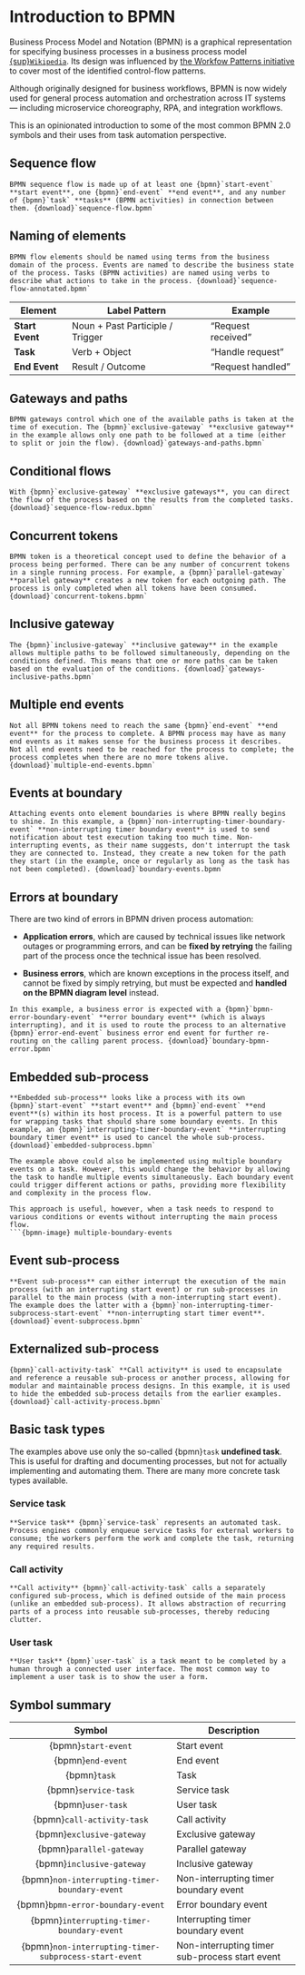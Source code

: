 # Introduction to BPMN

Business Process Model and Notation (BPMN) is a graphical representation for specifying business processes in a business process model [{sup}`Wikipedia`](https://en.wikipedia.org/wiki/Business_Process_Model_and_Notation). Its design was influenced by [the Workfow Patterns initiative](http://www.workflowpatterns.com/) to cover most of the identified control-flow patterns.

Although originally designed for business workflows, BPMN is now widely used for general process automation and orchestration across IT systems — including microservice choreography, RPA, and integration workflows.

This is an opinionated introduction to some of the most common BPMN 2.0 symbols and their uses from task automation perspective.


## Sequence flow

```{bpmn-figure} sequence-flow
BPMN sequence flow is made up of at least one {bpmn}`start-event` **start event**, one {bpmn}`end-event` **end event**, and any number of {bpmn}`task` **tasks** (BPMN activities) in connection between them. {download}`sequence-flow.bpmn`
```


## Naming of elements

```{bpmn-figure} sequence-flow-annotated
BPMN flow elements should be named using terms from the business domain of the process. Events are named to describe the business state of the process. Tasks (BPMN activities) are named using verbs to describe what actions to take in the process. {download}`sequence-flow-annotated.bpmn`
```

| Element         | Label Pattern                    | Example           |
| --------------- | -------------------------------- | ----------------- |
| **Start Event** | Noun + Past Participle / Trigger | “Request received”  |
| **Task**        | Verb + Object                    | “Handle request”   |
| **End Event**   | Result / Outcome                 | “Request handled” |


## Gateways and paths

```{bpmn-figure} gateways-and-paths
BPMN gateways control which one of the available paths is taken at the time of execution. The {bpmn}`exclusive-gateway` **exclusive gateway** in the example allows only one path to be followed at a time (either to split or join the flow). {download}`gateways-and-paths.bpmn`
```


## Conditional flows

```{bpmn-figure} sequence-flow-redux
With {bpmn}`exclusive-gateway` **exclusive gateways**, you can direct the flow of the process based on the results from the completed tasks. {download}`sequence-flow-redux.bpmn`
```


## Concurrent tokens

```{bpmn-figure} concurrent-tokens
BPMN token is a theoretical concept used to define the behavior of a process being performed. There can be any number of concurrent tokens in a single running process. For example, a {bpmn}`parallel-gateway` **parallel gateway** creates a new token for each outgoing path. The process is only completed when all tokens have been consumed. {download}`concurrent-tokens.bpmn`
```


## Inclusive gateway

```{bpmn-figure} gateways-inclusive-paths
The {bpmn}`inclusive-gateway` **inclusive gateway** in the example allows multiple paths to be followed simultaneously, depending on the conditions defined. This means that one or more paths can be taken based on the evaluation of the conditions. {download}`gateways-inclusive-paths.bpmn`
```


## Multiple end events

```{bpmn-figure} multiple-end-events
Not all BPMN tokens need to reach the same {bpmn}`end-event` **end event** for the process to complete. A BPMN process may have as many end events as it makes sense for the business process it describes. Not all end events need to be reached for the process to complete; the process completes when there are no more tokens alive. {download}`multiple-end-events.bpmn`
```


## Events at boundary

```{bpmn-figure} boundary-events
Attaching events onto element boundaries is where BPMN really begins to shine. In this example, a {bpmn}`non-interrupting-timer-boundary-event` **non-interrupting timer boundary event** is used to send notification about test execution taking too much time. Non-interrupting events, as their name suggests, don't interrupt the task they are connected to. Instead, they create a new token for the path they start (in the example, once or regularly as long as the task has not been completed). {download}`boundary-events.bpmn`
```

## Errors at boundary

There are two kind of errors in BPMN driven process automation:

* **Application errors**, which are caused by technical issues like network outages or programming errors, and can be **fixed by retrying** the failing part of the process once the technical issue has been resolved.

* **Business errors**, which are known exceptions in the process itself, and cannot be fixed by simply retrying, but must be expected and **handled on the BPMN diagram level** instead.

```{bpmn-figure} boundary-bpmn-error
In this example, a business error is expected with a {bpmn}`bpmn-error-boundary-event` **error boundary event** (which is always interrupting), and it is used to route the process to an alternative {bpmn}`error-end-event` business error end event for further re-routing on the calling parent process. {download}`boundary-bpmn-error.bpmn`
```

## Embedded sub-process

```{bpmn-figure} embedded-subprocess
**Embedded sub-process** looks like a process with its own {bpmn}`start-event` **start event** and {bpmn}`end-event` **end event**(s) within its host process. It is a powerful pattern to use for wrapping tasks that should share some boundary events. In this example, an {bpmn}`interrupting-timer-boundary-event` **interrupting boundary timer event** is used to cancel the whole sub-process. {download}`embedded-subprocess.bpmn`
```

```{note}
The example above could also be implemented using multiple boundary events on a task. However, this would change the behavior by allowing the task to handle multiple events simultaneously. Each boundary event could trigger different actions or paths, providing more flexibility and complexity in the process flow. 

This approach is useful, however, when a task needs to respond to various conditions or events without interrupting the main process flow.
```{bpmn-image} multiple-boundary-events
```


## Event sub-process

```{bpmn-figure} event-subprocess
**Event sub-process** can either interrupt the execution of the main process (with an interrupting start event) or run sub-processes in parallel to the main process (with a non-interrupting start event). The example does the latter with a {bpmn}`non-interrupting-timer-subprocess-start-event` **non-interrupting start timer event**.
{download}`event-subprocess.bpmn`
```


## Externalized sub-process

```{bpmn-figure} call-activity-process
{bpmn}`call-activity-task` **Call activity** is used to encapsulate and reference a reusable sub-process or another process, allowing for modular and maintainable process designs. In this example, it is used to hide the embedded sub-process details from the earlier examples.
{download}`call-activity-process.bpmn`
```


## Basic task types

The examples above use only the so-called {bpmn}`task` **undefined task**. This is useful for drafting and documenting processes, but not for actually implementing and automating them. There are many more concrete task types available.


### Service task

```{bpmn-figure} service-task
**Service task** {bpmn}`service-task` represents an automated task. Process engines commonly enqueue service tasks for external workers to consume; the workers perform the work and complete the task, returning any required results.
```


### Call activity

```{bpmn-figure} call-activity-task
**Call activity** {bpmn}`call-activity-task` calls a separately configured sub-process, which is defined outside of the main process (unlike an embedded sub-process). It allows abstraction of recurring parts of a process into reusable sub-processes, thereby reducing clutter.
```


### User task

```{bpmn-figure} user-task
**User task** {bpmn}`user-task` is a task meant to be completed by a human through a connected user interface. The most common way to implement a user task is to show the user a form.
```

## Symbol summary

| Symbol | Description |
|:---:| --- |
| {bpmn}`start-event` | Start event |
| {bpmn}`end-event` | End event |
| {bpmn}`task` | Task |
| {bpmn}`service-task` | Service task |
| {bpmn}`user-task` | User task |
| {bpmn}`call-activity-task` | Call activity |
| {bpmn}`exclusive-gateway` | Exclusive gateway |
| {bpmn}`parallel-gateway` | Parallel gateway |
| {bpmn}`inclusive-gateway` | Inclusive gateway |
| {bpmn}`non-interrupting-timer-boundary-event` | Non-interrupting timer boundary event |
| {bpmn}`bpmn-error-boundary-event` | Error boundary event |
| {bpmn}`interrupting-timer-boundary-event` | Interrupting timer boundary event |
| {bpmn}`non-interrupting-timer-subprocess-start-event` | Non-interrupting timer sub-process start event |
